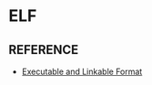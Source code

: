# ELF

## REFERENCE

- [Executable and Linkable Format](https://en.wikipedia.org/wiki/Executable_and_Linkable_Format#Program_header)
